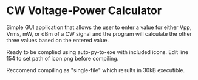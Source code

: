 # CW Voltage-Power Calculator
Simple GUI application that allows the user to enter a value for either Vpp, Vrms, mW, or dBm of a CW signal and the program will calculate the other three values based on the entered value.

Ready to be complied using auto-py-to-exe with included icons. Edit line 154 to set path of icon.png before compiling.

Reccomend compiling as "single-file" which results in 30kB executible.
